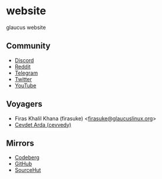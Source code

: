 # website
glaucus website

## Community
- [Discord](https://discord.gg/nDKNmNc)
- [Reddit](https://www.reddit.com/r/glaucus)
- [Telegram](https://t.me/glaucuslinux)
- [Twitter](https://twitter.com/glaucuslinux)
- [YouTube](https://www.youtube.com/@glaucuslinux)

## Voyagers
- Firas Khalil Khana (firasuke) <[firasuke@glaucuslinux.org](
mailto:firasuke@glaucuslinux.org)>
- [Cevdet Arda (cevvedy)](https://github.com/cevdetardaharan/)

## Mirrors
- [Codeberg](https://codeberg.org/glaucuslinux/website)
- [GitHub](https://github.com/glaucuslinux/website)
- [SourceHut](https://git.sr.ht/~glaucuslinux/website)

